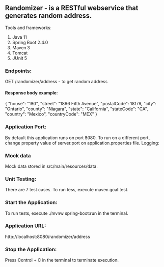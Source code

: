
## Randomizer - is a RESTful webservice that generates random address.

Tools and frameworks: 
1) Java 11
2) Spring Boot 2.4.0
3) Maven 3
4) Tomcat
5) JUnit 5


### Endpoints: 

GET /randomizer/address - to get random address

#### Response body example: 

{
    "house": "180",
    "street": "1866 Fifth Avenue",
    "postalCode": 18176,
    "city": "Ontario",
    "county": "Niagara",
    "state": "California",
    "stateCode": "CA",
    "country": "Mexico",
    "countryCode": "MEX"
}

### Application Port: 
By default this application runs on port 8080. To run on a different port, change property value of server.port on application.properties file. 
Logging: 

### Mock data

Mock data stored in src/main/resources/data.

### Unit Testing: 
There are 7 test cases. To run tess, execute maven goal test. 

### Start the Application: 
To run tests, execute ./mvnw spring-boot:run in the terminal.

### Application URL: 
http://localhost:8080/randomizer/address 

### Stop the Application: 
Press Control + C in the terminal to terminate execution.